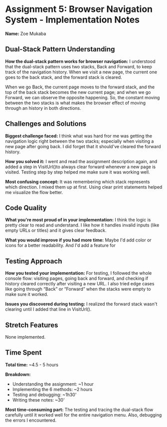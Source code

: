 # Assignment 5: Browser Navigation System - Implementation Notes

**Name:** Zoe Mukaba

## Dual-Stack Pattern Understanding

**How the dual-stack pattern works for browser navigation:**
I understood that the dual-stack pattern uses two stacks, Back and Forward, to keep track of the navigation history.
When we visit a new page, the current one goes to the back stack, and the forward stack is cleared.

When we go Back, the current page moves to the forward stack, and the top of the back stack becomes the new current page; and when we go Forward, we can observe the opposite happening.
So, the constant moving between the two stacks is what makes the browser effect of moving through an history in both directions.

## Challenges and Solutions

**Biggest challenge faced:**
I think what was hard fror me was getting the navigation logic right between the two stacks; especially when visiting a new page after going back. I did forget that it should've cleared the forward history.

**How you solved it:**
I went and read the assignment description again, and added a step in VisitUrl()to always clear forward whenever a new page is visited. Testing step by step helped me make sure it was working well.

**Most confusing concept:**
It was remembering which stack represents which direction. I mixed them up at first. Using clear print statements helped me visualize the flow better.

## Code Quality

**What you're most proud of in your implementation:**
I think the logic is pretty clear to read and understand. I like how it handles invalid inputs (like empty URLs or titles) and it gives clear feedback.

**What you would improve if you had more time:**
Maybe I'd add color or icons for a better readability. And I'd add a feature for 

## Testing Approach

**How you tested your implementation:**
For testing, I followed the whole console flow: visiting pages, going back and forward, and checking if history cleared correctly after visiting a new URL.
I also tried edge cases like going through “Back” or “Forward” when the stacks were empty to make sure it worked.

**Issues you discovered during testing:**
I realized the forward stack wasn't clearing until I added that line in VisitUrl().

## Stretch Features
None implemented.

## Time Spent

**Total time:** ~4.5 - 5 hours

**Breakdown:**

- Understanding the assignment: ~1 hour
- Implementing the 6 methods: ~2 hours
- Testing and debugging: ~1h30'
- Writing these notes: ~30'

**Most time-consuming part:** 
The testing and tracing the dual-stack flow carefully until it worked well for the entire navigation menu. Also, debugging the errors I encountered. 
